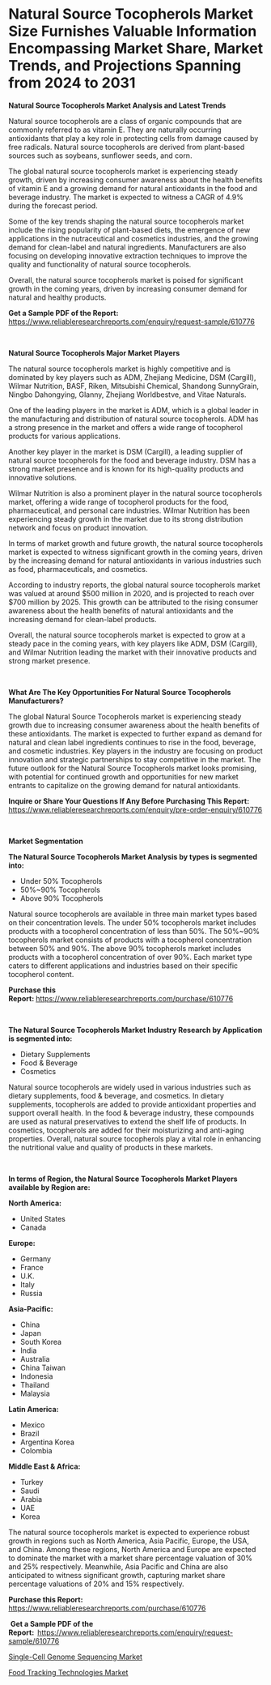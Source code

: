 <p><h1>Natural Source Tocopherols Market Size Furnishes Valuable Information Encompassing Market Share, Market Trends, and Projections Spanning from 2024 to 2031</h1></p><p><strong>Natural Source Tocopherols Market Analysis and Latest Trends</strong></p>
<p><p>Natural source tocopherols are a class of organic compounds that are commonly referred to as vitamin E. They are naturally occurring antioxidants that play a key role in protecting cells from damage caused by free radicals. Natural source tocopherols are derived from plant-based sources such as soybeans, sunflower seeds, and corn.</p><p>The global natural source tocopherols market is experiencing steady growth, driven by increasing consumer awareness about the health benefits of vitamin E and a growing demand for natural antioxidants in the food and beverage industry. The market is expected to witness a CAGR of 4.9% during the forecast period.</p><p>Some of the key trends shaping the natural source tocopherols market include the rising popularity of plant-based diets, the emergence of new applications in the nutraceutical and cosmetics industries, and the growing demand for clean-label and natural ingredients. Manufacturers are also focusing on developing innovative extraction techniques to improve the quality and functionality of natural source tocopherols.</p><p>Overall, the natural source tocopherols market is poised for significant growth in the coming years, driven by increasing consumer demand for natural and healthy products.</p></p>
<p><strong>Get a Sample PDF of the Report:&nbsp;</strong> <a href="https://www.reliableresearchreports.com/enquiry/request-sample/610776">https://www.reliableresearchreports.com/enquiry/request-sample/610776</a></p>
<p>&nbsp;</p>
<p><strong>Natural Source Tocopherols Major Market Players</strong></p>
<p><p>The natural source tocopherols market is highly competitive and is dominated by key players such as ADM, Zhejiang Medicine, DSM (Cargill), Wilmar Nutrition, BASF, Riken, Mitsubishi Chemical, Shandong SunnyGrain, Ningbo Dahongying, Glanny, Zhejiang Worldbestve, and Vitae Naturals.</p><p>One of the leading players in the market is ADM, which is a global leader in the manufacturing and distribution of natural source tocopherols. ADM has a strong presence in the market and offers a wide range of tocopherol products for various applications.</p><p>Another key player in the market is DSM (Cargill), a leading supplier of natural source tocopherols for the food and beverage industry. DSM has a strong market presence and is known for its high-quality products and innovative solutions.</p><p>Wilmar Nutrition is also a prominent player in the natural source tocopherols market, offering a wide range of tocopherol products for the food, pharmaceutical, and personal care industries. Wilmar Nutrition has been experiencing steady growth in the market due to its strong distribution network and focus on product innovation.</p><p>In terms of market growth and future growth, the natural source tocopherols market is expected to witness significant growth in the coming years, driven by the increasing demand for natural antioxidants in various industries such as food, pharmaceuticals, and cosmetics.</p><p>According to industry reports, the global natural source tocopherols market was valued at around $500 million in 2020, and is projected to reach over $700 million by 2025. This growth can be attributed to the rising consumer awareness about the health benefits of natural antioxidants and the increasing demand for clean-label products.</p><p>Overall, the natural source tocopherols market is expected to grow at a steady pace in the coming years, with key players like ADM, DSM (Cargill), and Wilmar Nutrition leading the market with their innovative products and strong market presence.</p></p>
<p>&nbsp;</p>
<p><strong>What Are The Key Opportunities For Natural Source Tocopherols Manufacturers?</strong></p>
<p><p>The global Natural Source Tocopherols market is experiencing steady growth due to increasing consumer awareness about the health benefits of these antioxidants. The market is expected to further expand as demand for natural and clean label ingredients continues to rise in the food, beverage, and cosmetic industries. Key players in the industry are focusing on product innovation and strategic partnerships to stay competitive in the market. The future outlook for the Natural Source Tocopherols market looks promising, with potential for continued growth and opportunities for new market entrants to capitalize on the growing demand for natural antioxidants.</p></p>
<p><strong>Inquire or Share Your Questions If Any Before Purchasing This Report:</strong> <a href="https://www.reliableresearchreports.com/enquiry/pre-order-enquiry/610776">https://www.reliableresearchreports.com/enquiry/pre-order-enquiry/610776</a></p>
<p>&nbsp;</p>
<p><strong>Market Segmentation</strong></p>
<p><strong>The Natural Source Tocopherols Market Analysis by types is segmented into:</strong></p>
<p><ul><li>Under 50% Tocopherols</li><li>50%~90% Tocopherols</li><li>Above 90% Tocopherols</li></ul></p>
<p><p>Natural source tocopherols are available in three main market types based on their concentration levels. The under 50% tocopherols market includes products with a tocopherol concentration of less than 50%. The 50%~90% tocopherols market consists of products with a tocopherol concentration between 50% and 90%. The above 90% tocopherols market includes products with a tocopherol concentration of over 90%. Each market type caters to different applications and industries based on their specific tocopherol content.</p></p>
<p><strong>Purchase this Report:&nbsp;</strong><a href="https://www.reliableresearchreports.com/purchase/610776">https://www.reliableresearchreports.com/purchase/610776</a></p>
<p>&nbsp;</p>
<p><strong>The Natural Source Tocopherols Market Industry Research by Application is segmented into:</strong></p>
<p><ul><li>Dietary Supplements</li><li>Food & Beverage</li><li>Cosmetics</li></ul></p>
<p><p>Natural source tocopherols are widely used in various industries such as dietary supplements, food & beverage, and cosmetics. In dietary supplements, tocopherols are added to provide antioxidant properties and support overall health. In the food & beverage industry, these compounds are used as natural preservatives to extend the shelf life of products. In cosmetics, tocopherols are added for their moisturizing and anti-aging properties. Overall, natural source tocopherols play a vital role in enhancing the nutritional value and quality of products in these markets.</p></p>
<p>&nbsp;</p>
<p><strong>In terms of Region, the Natural Source Tocopherols Market Players available by Region are:</strong></p>
<p>
    <p> <strong> North America: </strong>
        <ul>
            <li>United States</li>
            <li>Canada</li>
        </ul>
        </p> 
    <p> <strong> Europe: </strong>
        <ul>
            <li>Germany</li>
            <li>France</li>
            <li>U.K.</li>
            <li>Italy</li>
            <li>Russia</li>
        </ul>
        </p> 
    <p> <strong> Asia-Pacific: </strong>
        <ul>
            <li>China</li>
            <li>Japan</li>
            <li>South Korea</li>
            <li>India</li>
            <li>Australia</li>
            <li>China Taiwan</li>
            <li>Indonesia</li>
            <li>Thailand</li>
            <li>Malaysia</li>
        </ul>
        </p> 
    <p> <strong> Latin America: </strong>
        <ul>
            <li>Mexico</li>
            <li>Brazil</li>
            <li>Argentina Korea</li>
            <li>Colombia</li>
        </ul>
        </p> 
    <p> <strong> Middle East & Africa: </strong>
        <ul>
            <li>Turkey</li>
            <li>Saudi</li>
            <li>Arabia</li>
            <li>UAE</li>
            <li>Korea</li>
        </ul>
    </p>
    </p>
<p><p>The natural source tocopherols market is expected to experience robust growth in regions such as North America, Asia Pacific, Europe, the USA, and China. Among these regions, North America and Europe are expected to dominate the market with a market share percentage valuation of 30% and 25% respectively. Meanwhile, Asia Pacific and China are also anticipated to witness significant growth, capturing market share percentage valuations of 20% and 15% respectively.</p></p>
<p><strong>Purchase this Report: </strong><a href="https://www.reliableresearchreports.com/purchase/610776">https://www.reliableresearchreports.com/purchase/610776</a></p>
<p>&nbsp;<strong>Get a Sample PDF of the Report:&nbsp;&nbsp;</strong><a href="https://www.reliableresearchreports.com/enquiry/request-sample/610776">https://www.reliableresearchreports.com/enquiry/request-sample/610776</a></p>
<p><strong></strong></p>
<p><p><a href="https://issuu.com/reportprime-2/docs/single-cell-genome-sequencing-market-size-2030.ppt">Single-Cell Genome Sequencing Market</a></p><p><a href="https://issuu.com/reportprime-2/docs/food-tracking-technologies-market-size-2030.pptx">Food Tracking Technologies Market</a></p></p>